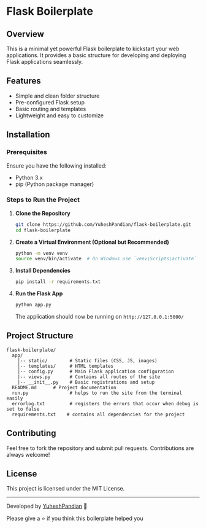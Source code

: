 # Flask Boilerplate

## Overview
This is a minimal yet powerful Flask boilerplate to kickstart your web applications. It provides a basic structure for developing and deploying Flask applications seamlessly.

## Features
- Simple and clean folder structure
- Pre-configured Flask setup
- Basic routing and templates
- Lightweight and easy to customize

## Installation

### Prerequisites
Ensure you have the following installed:
- Python 3.x
- pip (Python package manager)

### Steps to Run the Project
1. **Clone the Repository**
   ```bash
   git clone https://github.com/YuheshPandian/flask-boilerplate.git
   cd flask-boilerplate
   ```

2. **Create a Virtual Environment (Optional but Recommended)**
   ```bash
   python -m venv venv
   source venv/bin/activate  # On Windows use `venv\Scripts\activate`
   ```

3. **Install Dependencies**
   ```bash
   pip install -r requirements.txt
   ```

4. **Run the Flask App**
   ```bash
   python app.py
   ```
   The application should now be running on `http://127.0.0.1:5000/`

## Project Structure
```
flask-boilerplate/
  app/
    │-- static/        # Static files (CSS, JS, images)
    │-- templates/     # HTML templates
    │-- config.py      # Main Flask application configuration
    |-- views.py       # Contains all routes of the site
    |-- __init__.py    # Basic registrations and setup
  README.md      # Project documentation
  run.py               # helps to run the site from the terminal easily
  errorlog.txt         # registers the errors that occur when debug is set to false
  requirements.txt    # contains all dependencies for the project
```

## Contributing
Feel free to fork the repository and submit pull requests. Contributions are always welcome!

## License
This project is licensed under the MIT License.

---
Developed by [YuheshPandian](https://github.com/YuheshPandian) 🚀

Please give a ⭐ if you think this boilerplate helped you

